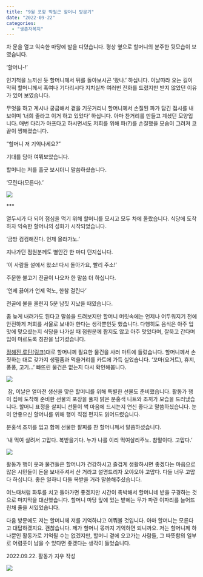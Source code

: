 ```yaml
---
title: "9월 포항 박필근 할머니 방문기"
date: "2022-09-22"
categories: 
  - "생존자복지"
---
```


차 문을 열고 익숙한 마당에 발을 디뎠습니다. 평상 옆으로 할머니의 분주한 뒷모습이 보였습니다.

‘할머니-!’

인기척을 느끼신 듯 할머니께서 뒤를 돌아보시곤 ‘왔나.’ 하십니다. 이날따라 오는 길이 막혀 할머니께서 혹여나 기다리시다 지치실까 여러번 전화를 드렸지만 받지 않았던 이유가 있어 보였습니다. 

무엇을 하고 계시나 궁금해서 곁을 기웃거리니 할머니께서 손질된 파가 담긴 접시를 내보이며 ‘너희 줄라고 이거 하고 있었다’ 하십니다. 아마 찬거리를 만들고 계셨던 모양입니다. 매번 다리가 아프다고 하시면서도 저희를 위해 파(?)를 손질했을 모습이 그려져 코 끝이 찡해졌습니다.

“할머니 저 기억나세요?”

기대를 담아 여쭤보았습니다.

할머니는 저를 흘긋 보시더니 말씀하셨습니다.

‘모린다(모른다).’  
  

![](https://r2.womenandwar.net/2022/09/photo_2022-09-26_18-03-53-edited.jpg)

\*\*\*

열두시가 다 되어 점심을 먹기 위해 할머니를 모시고 모두 차에 올랐습니다. 식당에 도착하자 익숙한 할머니의 성화가 시작되었습니다. 

‘금방 컴컴해진다. 언제 올라가노.’ 

지나가던 점원분께도 별안간 한 마디 던지십니다. 

‘이 사람들 설에서 왔소! 다시 돌아가요, 빨리 주소!’

주문한 불고기 전골이 나오자 한 말씀 더 하십니다.

‘언제 끓어가 언제 먹노, 한참 걸린다’

전골에 불을 올린지 5분 남짓 지났을 때였습니다.

좀 늦게 내려가도 된다고 말씀을 드려보지만 할머니 머릿속에는 언제나 어두워지기 전에 안전하게 저희를 서울로 보내야 한다는 생각뿐인듯 했습니다. 다행히도 음식은 아주 입맛에 맞으셨는지 식당을 나가실 때 점원분께 짭지도 않고 아주 맛있다며, 잘묵고 간다며 입이 마르도록 칭찬을 남기셨습니다. 

[정해진 루틴(링크)](https://womenandwar.net/kr/%eb%8b%a4%ec%9d%8c%ec%9d%80-%ed%99%94%ed%88%ac%eb%8b%a4-%ed%95%84%ea%b7%bc-%ed%95%a0%eb%a8%b8%eb%8b%88%ec%9d%98-%eb%a3%a8%ed%8b%b4-%eb%94%b0%eb%9d%bc%ec%9e%a1%ea%b8%b0/)대로 할머니께 필요한 물건을 사러 마트에 들렀습니다. 할머니께서 손짓하는 대로 갖가지 생필품과 먹을거리를 카트에 가득 실었습니다. ‘꼬마(요거트), 휴지, 퐁퐁, 고기…’ 빠뜨린 물건은 없는지 다시 확인해봅니다. 

![](https://r2.womenandwar.net/2022/09/20220922_134132-1024x577.jpg)

 참, 이날은 얼마전 생신을 맞은 할머니를 위해 특별한 선물도 준비했습니다. 활동가 행이 집에 도착해 준비한 선물의 포장을 풀자 밝은 분홍색 니트와 조끼가 모습을 드러냈습니다. 할머니 표정을 살피니 선물이 썩 마음에 드시는지 연신 좋다고 말씀하셨습니다. 눈이 안좋으신 할머니를 위해 행이 직접 편지도 읽어드렸습니다. 

분홍색 조끼를 입고 함께 선물한 팔찌를 찬 할머니께서 말씀하셨습니다. 

‘내 먹여 살려서 고맙다. 복받을기다. 누가 나를 이리 먹여살리주노. 참말이다. 고맙다.’

![](https://r2.womenandwar.net/2022/09/20220922_134252-577x1024.jpg)

활동가 행이 옷과 물건들은 할머니가 건강하시고 즐겁게 생활하시면 좋겠다는 마음으로 많은 시민들이 돈을 보내주셔서 산 거라고 설명드리자 오야오야 고맙다. 다들 너무 고맙다 하십니다. 좋은 일하니 다들 복받을 거라 말씀해주셨습니다. 

여느때처럼 화투를 치고 돌아가면 좋겠지만 시간이 촉박해서 할머니네 밭을 구경하는 것으로 마지막을 대신했습니다. 할머니 마당 앞에 있는 밭에는 무가 파란 이파리를 늘어뜨린채 줄을 서있었습니다.  

다음 방문에도 저는 할머니께 저를 기억하냐고 여쭤볼 것입니다. 아마 할머니는 모른다고 대답하겠지요. 괜찮습니다. 제가 할머니 몫까지 기억하면 되니까요. 저는 할머니께 하나뿐인 활동가로 기억될 수는 없겠지만, 할머니 곁에 오고가는 사람들, 그 따뜻함의 일부로 어렴풋이 남을 수 있다면 좋겠다는 생각이 들었습니다. 

2022.09.22. 활동가 지우 작성

![](https://r2.womenandwar.net/2022/09/20220922_135842_001-1024x576.jpg)
